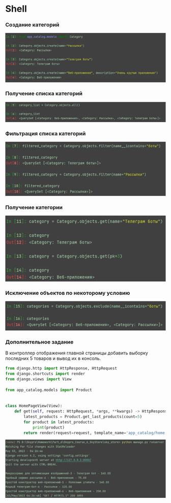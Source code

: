 # Shell

### Создание категорий

![create categories](img/category_create.png)

### Получение списка категорий

![get category list](img/view_category_list.png)

### Фильтрация списка категорий

![category filtering](img/filter.png)

### Получение категории

![get category](img/get.png)

### Исключение объектов по некоторому условию

![exclude](img/exclude.png)

### Дополнительное задание

В контроллер отображения главной страницы добавить выборку последних 5 товаров и вывод их в консоль.

```python
from django.http import HttpResponse, HttpRequest
from django.shortcuts import render
from django.views import View

from app_catalog.models import Product


class HomePageView(View):
    def get(self, request: HttpRequest, *args, **kwargs) -> HttpResponse:
        latest_products = Product.get_last_products(count=5)
        for product in latest_products:
            print(product)
        return render(request=request, template_name='app_catalog/home.html')
```

![result](img/additional_task_screen.png)
